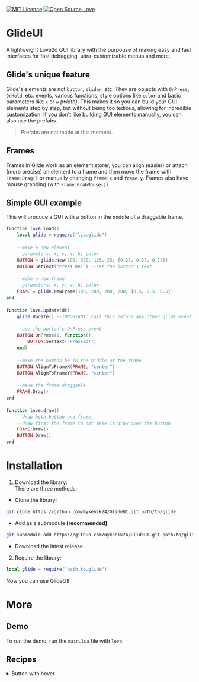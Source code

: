 [![MIT Licence](https://badges.frapsoft.com/os/mit/mit.svg?v=103)](https://opensource.org/licenses/mit-license.php) [![Open Source Love](https://badges.frapsoft.com/os/v2/open-source.svg?v=103)](https://github.com/ellerbrock/open-source-badges/) 

# GlideUI
A lightweight Love2d GUI library with the purpouse of making easy and fast interfaces for fast debugging, ultra-customizable menus and more.

## Glide's unique feature
Glide's elements are not `button`, `slider`, etc. They are objects with `OnPress`, `OnHold`, etc. events, various functions, style options like `color` and basic parameters like `x` or `w` *(width)*.
This makes it so you can build your GUI elements step by step, but without being too tedious, allowing for incredible customization. If you don't like building GUI elements manually, you can also use the prefabs.
> Prefabs are not made at this moment.

## Frames
Frames in Glide work as an element storer, you can align (easier) or attach (more precise) an element to a frame and then move the frame with `Frame:Drag()` or manually changing `frame.x` and `frame.y`. Frames also have mouse grabbing (with `Frame:GrabMouse()`).

## Simple GUI example
This will produce a GUI with a button in the middle of a draggable frame.
```lua
function love.load()
    local glide = require("lib.glide")

    --make a new element
    --parameters: x, y, w, h, color
    BUTTON = glide.New(200, 300, 125, 25, {0.25, 0.25, 0.75})
    BUTTON:SetText("Press me!") --set the button's text

    --make a new frame
    --parameters: x, y, w, h, color
    FRAME = glide.NewFrame(100, 200, 200, 200, {0.5, 0.5, 0.5})
end

function love.update(dt)
    glide.Update() --IMPORTANT: call this before any other glide event

    --use the button's OnPress event
    BUTTON:OnPress(1, function()
        BUTTON:SetText("Pressed!")
    end)

    --make the button be in the middle of the frame
    BUTTON:AlignToFrameX(FRAME, "center")
    BUTTON:AlignToFrameY(FRAME, "center")

    --make the frame draggable
    FRAME:Drag()
end

function love.draw()
    --draw both button and frame
    --draw first the frame to not make it draw over the button
    FRAME:Draw() 
    BUTTON:Draw()
end
```

# Installation
1. Download the library:\
There are three methods:
- Clone the library:
```bash
git clone https://github.com/Nykenik24/GlideUI.git path/to/glide
```
- Add as a submodule **(recommended)**:
```bash
git submodule add https://github.com/Nykenik24/GlideUI.git path/to/glide
```
- Download the latest release.
2. Require the library:
```lua
local glide = require("path.to.glide")
```
Now you can use GlideUI!

# More

## Demo
To run the demo, run the `main.lua` file with `love`.

## Recipes
<details>
<summary>Button with hover</summary>

```lua
function love.load()
    local glide = require("glide")
    BUTTON = glide.New(200, 300, 125, 25, {1, 0, 0})
end

function love.update()
    glide.Update()

    BUTTON:OnHover(function()
        BUTTON:Darken(0.25)
    end)
    BUTTON:OnUnhover(function()
        BUTTON:RestoreColor()
    end)
end

function love.draw()
    BUTTON:Draw()
end
```

![Hovered](screenshots/hover_button_1.png) ![Not hovered](screenshots/hover_button_2.png)
